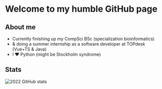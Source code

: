 Welcome to my humble GitHub page
===

About me
---

- Currently finishing up my CompSci BSc (specialization bioinformatics)
- & doing a summer internship as a software developer at TOPdesk (Vue+TS & Java)
- I :heart: Python (might be Stockholm syndrome)

Stats
---

![2022 GitHub stats](https://github-readme-stats.vercel.app/api?username=Josef-Hlink&hide=contribs,prs&theme=dracula)

<!---
[![Top Languages](https://github-readme-stats.vercel.app/api/top-langs/?username=Josef-Hlink&layout=compact&theme=dracula)](https://github.com/anuraghazra/github-readme-stats)
-->
